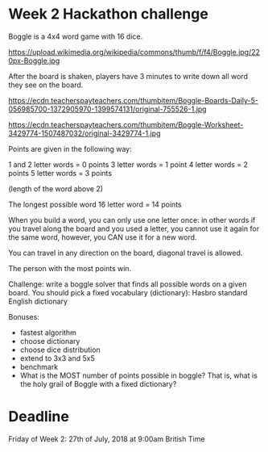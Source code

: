 # Week 2 Hackathon challenge

Boggle is a 4x4 word game with 16 dice.

https://upload.wikimedia.org/wikipedia/commons/thumb/f/f4/Boggle.jpg/220px-Boggle.jpg

After the board is shaken, players have 3 minutes to write down all word they see on the board.

https://ecdn.teacherspayteachers.com/thumbitem/Boggle-Boards-Daily-5-056985700-1372905970-1399574131/original-755526-1.jpg

https://ecdn.teacherspayteachers.com/thumbitem/Boggle-Worksheet-3429774-1507487032/original-3429774-1.jpg

Points are given in the following way:

1 and 2 letter words = 0 points
3 letter words = 1 point
4 letter words = 2 points
5 letter words = 3 points 

(length of the word above 2)

The longest possible word
16 letter word = 14 points

When you build a word, you can only use one letter once: in other words if you travel along the board and you used a letter, you cannot use it again for the same word, however, you CAN use it for a new word.

You can travel in any direction on the board, diagonal travel is allowed.

The person with the most points win.

Challenge: write a boggle solver that finds all possible words on a given board. You should pick a fixed vocabulary (dictionary): Hasbro standard English dictionary

Bonuses:

- fastest algorithm
- choose dictionary
- choose dice distribution
- extend to 3x3 and 5x5
- benchmark
- What is the MOST number of points possible in boggle? That is, what is the holy grail of Boggle with a fixed dictionary?

# Deadline

Friday of Week 2: 27th of July, 2018 at 9:00am British Time



